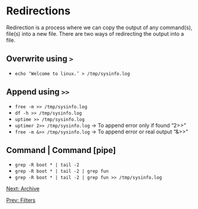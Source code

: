 # Redirections

Redirection is a process where we can copy the output of any command(s), file(s) into a new file. There are two ways of redirecting the output into a file.

## Overwrite using `>`

* `echo ‘Welcome to linux.’ > /tmp/sysinfo.log`

## Append using `>>`

* `free -m >> /tmp/sysinfo.log`
* `df -h >> /tmp/sysinfo.log`
* `uptime >> /tmp/sysinfo.log`
* `uptimer 2>> /tmp/sysinfo.log` → To append error only if found “2>>”
* `free -m &>> /tmp/sysinfo.log` → To append error or real output “&>>”

## Command | Command [pipe]

* `grep -R boot * | tail -2`
* `grep -R boot * | tail -2 | grep fun`
* `grep -R boot * | tail -2 | grep fun >> /tmp/sysinfo.log`

[Next: Archive](./Archive.md)

[Prev: Filters](./Filters.md)
